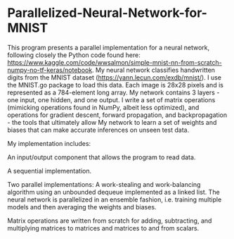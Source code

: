 # Parallelized-Neural-Network-for-MNIST
 
This program presents a parallel implementation for a neural network, following closely the Python code found here: https://www.kaggle.com/code/wwsalmon/simple-mnist-nn-from-scratch-numpy-no-tf-keras/notebook. My neural network classifies handwritten digits from the MNIST dataset (https://yann.lecun.com/exdb/mnist/). I use the MNIST.go package to load this data. Each image is 28x28 pixels and is represented as a 784-element long array. My network contains 3 layers - one input, one hidden, and one output. I write a set of matrix operations (mimicking operations found in NumPy, albeit less optimized), and operations for gradient descent, forward propagation, and backpropagation - the tools that ultimately allow My network to learn a set of weights and biases that can make accurate inferences on unseen test data.

My implementation includes:

An input/output component that allows the program to read data.

A sequential implementation.

Two parallel implementations: A work-stealing and work-balancing algorithm using an unbounded dequeue implemented as a linked list. The neural network is parallelized in an ensemble fashion, i.e. training multiple models and then averaging the weights and biases.

Matrix operations are written from scratch for adding, subtracting, and multiplying matrices to matrices and matrices to and from scalars.
